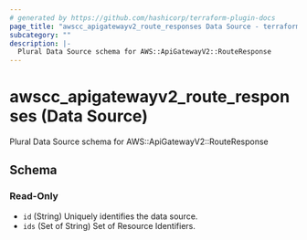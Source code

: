 ```yaml
---
# generated by https://github.com/hashicorp/terraform-plugin-docs
page_title: "awscc_apigatewayv2_route_responses Data Source - terraform-provider-awscc"
subcategory: ""
description: |-
  Plural Data Source schema for AWS::ApiGatewayV2::RouteResponse
---
```


# awscc_apigatewayv2_route_responses (Data Source)

Plural Data Source schema for AWS::ApiGatewayV2::RouteResponse



<!-- schema generated by tfplugindocs -->
## Schema

### Read-Only

- `id` (String) Uniquely identifies the data source.
- `ids` (Set of String) Set of Resource Identifiers.
